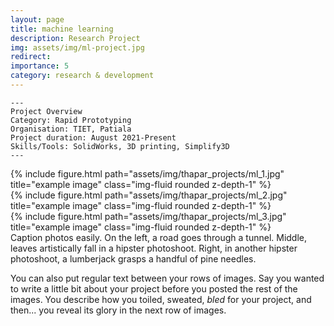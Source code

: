 ```yaml
---
layout: page
title: machine learning
description: Research Project
img: assets/img/ml-project.jpg
redirect:
importance: 5
category: research & development
---
```



    ---
    Project Overview
    Category: Rapid Prototyping
    Organisation: TIET, Patiala
    Project duration: August 2021-Present
    Skills/Tools: SolidWorks, 3D printing, Simplify3D
    ---

<div class="row">
    <div class="col-sm mt-3 mt-md-0">
        {% include figure.html path="assets/img/thapar_projects/ml_1.jpg" title="example image" class="img-fluid rounded z-depth-1" %}
    </div>
    <div class="col-sm mt-3 mt-md-0">
        {% include figure.html path="assets/img/thapar_projects/ml_2.jpg" title="example image" class="img-fluid rounded z-depth-1" %}
    </div>
    <div class="col-sm mt-3 mt-md-0">
        {% include figure.html path="assets/img/thapar_projects/ml_3.jpg" title="example image" class="img-fluid rounded z-depth-1" %}
    </div>
</div>
<div class="caption">
    Caption photos easily. On the left, a road goes through a tunnel. Middle, leaves artistically fall in a hipster photoshoot. Right, in another hipster photoshoot, a lumberjack grasps a handful of pine needles.
</div>

You can also put regular text between your rows of images.
Say you wanted to write a little bit about your project before you posted the rest of the images.
You describe how you toiled, sweated, *bled* for your project, and then... you reveal its glory in the next row of images.
